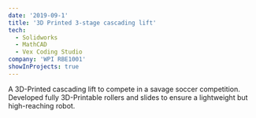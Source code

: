 ```yaml
---
date: '2019-09-1'
title: '3D Printed 3-stage cascading lift'
tech:
  - Solidworks
  - MathCAD
  - Vex Coding Studio
company: 'WPI RBE1001'
showInProjects: true
---
```


A 3D-Printed cascading lift to compete in a savage soccer competition. Developed fully 3D-Printable rollers and slides to ensure a lightweight but high-reaching robot.
